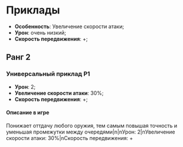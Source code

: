 # Приклады

* **Особенность**: Увеличение скорости атаки;
* **Урон**: очень низкий;
* **Скорость передвижения**: +;

## Ранг 2

### Универсальный приклад Р1

* **Урон**: 2;
* **Увеличение скорости атаки**: 30%;
* **Скорость передвижения**: +;

#### Описание в игре
Понижает оттдачу любого оружия, тем самым повышая точность и уменьшая промежутки между очередями|n|nУрон: 2|nУвеличение скорости атаки: 30%|nСкорость передвижения: +